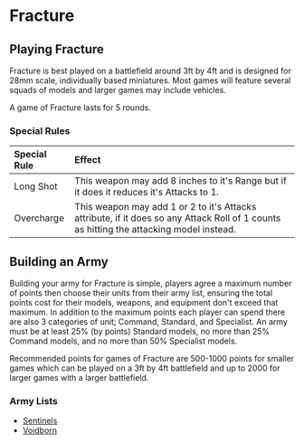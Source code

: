 # Fracture

## Playing Fracture

Fracture is best played on a battlefield around 3ft by 4ft and is designed for 28mm scale, individually based miniatures. Most games will feature several squads of models and larger games may include vehicles.

A game of Fracture lasts for 5 rounds.

### Special Rules

| Special Rule | Effect |
| :----------- | :----- |
| Long Shot | This weapon may add 8 inches to it's Range but if it does it reduces it's Attacks to 1. |
| Overcharge | This weapon may add 1 or 2 to it's Attacks attribute, if it does so any Attack Roll of 1 counts as hitting the attacking model instead. |

## Building an Army

Building your army for Fracture is simple, players agree a maximum number of points then choose their units from their army list, ensuring the total points cost for their models, weapons, and equipment don't exceed that maximum. In addition to the maximum points each player can spend there are also 3 categories of unit; Command, Standard, and Specialist. An army must be at least 25% (by points) Standard models, no more than 25% Command models, and no more than 50% Specialist models. 

Recommended points for games of Fracture are 500-1000 points for smaller games which can be played on a 3ft by 4ft battlefield and up to 2000 for larger games with a larger battlefield.

### Army Lists

- [Sentinels](https://github.com/open-source-tabletop/fracture/blob/main/army-lists/sentinels.md)
- [Voidborn](https://github.com/open-source-tabletop/fracture/blob/main/army-lists/voidborn.md)